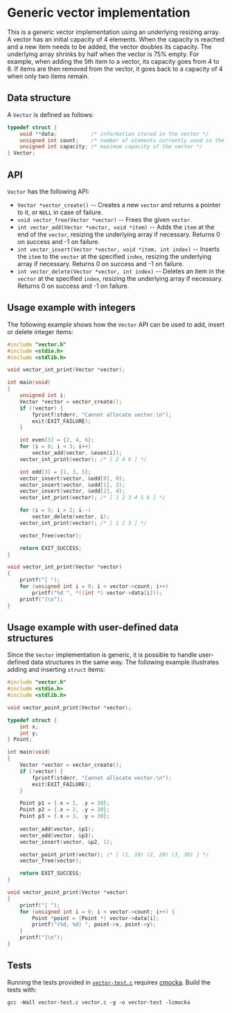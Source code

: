 # Generic vector implementation

This is a generic vector implementation using an underlying resizing array. A vector has an initial capacity of 4 elements. When the capacity is reached and a new item needs to be added, the vector doubles its capacity. The underlying array shrinks by half when the vector is 75% empty. For example, when adding the 5th item to a vector, its capacity goes from 4 to 8. If items are then removed from the vector, it goes back to a capacity of 4 when only two items remain.

## Data structure

A `Vector` is defined as follows:

```c
typedef struct {
    void **data;           /* information stored in the vector */
    unsigned int count;    /* number of elements currently used in the vector */
    unsigned int capacity; /* maximum capacity of the vector */
} Vector;
```

## API

`Vector` has the following API:
* `Vector *vector_create()` -- Creates a new `vector` and returns a pointer to it, or `NULL` in case of failure.
* `void vector_free(Vector *vector)` -- Frees the given `vector`.
* `int vector_add(Vector *vector, void *item)` -- Adds the `item` at the end of the `vector`, resizing the underlying array if necessary. Returns 0 on success and -1 on failure.
* `int vector_insert(Vector *vector, void *item, int index)` -- Inserts the `item` to the `vector` at the specified `index`, resizing the underlying array if necessary. Returns 0 on success and -1 on failure.
* `int vector_delete(Vector *vector, int index)` -- Deletes an item in the `vector` at the specified `index`, resizing the underlying array if necessary. Returns 0 on success and -1 on failure.

## Usage example with integers

The following example shows how the `Vector` API can be used to add, insert or delete integer items:

```c
#include "vector.h"
#include <stdio.h>
#include <stdlib.h>

void vector_int_print(Vector *vector);

int main(void)
{
    unsigned int i;
    Vector *vector = vector_create();
    if (!vector) {
        fprintf(stderr, "Cannot allocate vector.\n");
        exit(EXIT_FAILURE);
    }

    int even[3] = {2, 4, 6};
    for (i = 0; i < 3; i++)
        vector_add(vector, &even[i]);
    vector_int_print(vector); /* [ 2 4 6 ] */

    int odd[3] = {1, 3, 5};
    vector_insert(vector, &odd[0], 0);
    vector_insert(vector, &odd[1], 2);
    vector_insert(vector, &odd[2], 4);
    vector_int_print(vector); /* [ 1 2 3 4 5 6 ] */

    for (i = 5; i > 2; i--)
        vector_delete(vector, i);
    vector_int_print(vector); /* [ 1 2 3 ] */

    vector_free(vector);

    return EXIT_SUCCESS;
}

void vector_int_print(Vector *vector)
{
    printf("[ ");
    for (unsigned int i = 0; i < vector->count; i++)
        printf("%d ", *((int *) vector->data[i]));
    printf("]\n");
}
```

## Usage example with user-defined data structures

Since the `Vector` implementation is generic, it is possible to handle user-defined data structures in the same way. The following example illustrates adding and inserting `struct` items:

```c
#include "vector.h"
#include <stdio.h>
#include <stdlib.h>

void vector_point_print(Vector *vector);

typedef struct {
    int x;
    int y;
} Point;

int main(void)
{
    Vector *vector = vector_create();
    if (!vector) {
        fprintf(stderr, "Cannot allocate vector.\n");
        exit(EXIT_FAILURE);
    }

    Point p1 = {.x = 1, .y = 10};
    Point p2 = {.x = 2, .y = 20};
    Point p3 = {.x = 3, .y = 30};
       
    vector_add(vector, &p1);
    vector_add(vector, &p3);
    vector_insert(vector, &p2, 1);

    vector_point_print(vector); /* [ (1, 10) (2, 20) (3, 30) ] */
    vector_free(vector);

    return EXIT_SUCCESS;
}

void vector_point_print(Vector *vector)
{
    printf("[ ");
    for (unsigned int i = 0; i < vector->count; i++) {
        Point *point = (Point *) vector->data[i];
        printf("(%d, %d) ", point->x, point->y);
    }
    printf("]\n");
}
```


## Tests

Running the tests provided in [`vector-test.c`](https://github.com/alexandra-zaharia/cdslib/blob/master/Vector/vector-test.c) requires [cmocka](https://cmocka.org). Build the tests with:

```
gcc -Wall vector-test.c vector.c -g -o vector-test -lcmocka
```
